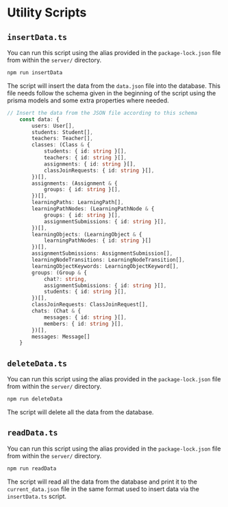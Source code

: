 # Utility Scripts

## `insertData.ts`
You can run this script using the alias provided in the `package-lock.json` file from within the `server/` directory. 

```bash	
npm run insertData
```

The script will insert the data from the `data.json` file into the database. This file needs follow the schema given in the beginning of the script using the prisma models and some extra properties where needed.

```typescript	
// Insert the data from the JSON file according to this schema
    const data: {
        users: User[],
        students: Student[],
        teachers: Teacher[],
        classes: (Class & {
            students: { id: string }[],
            teachers: { id: string }[],
            assignments: { id: string }[],
            classJoinRequests: { id: string }[],
        })[],
        assignments: (Assignment & {
            groups: { id: string }[],
        })[],
        learningPaths: LearningPath[],
        learningPathNodes: (LearningPathNode & {
            groups: { id: string }[],
            assignmentSubmissions: { id: string }[],
        })[],
        learningObjects: (LearningObject & {
            learningPathNodes: { id: string }[]
        })[],
        assignmentSubmissions: AssignmentSubmission[],
        learningNodeTransitions: LearningNodeTransition[],
        learningObjectKeywords: LearningObjectKeyword[],
        groups: (Group & {
            chat?: string,
            assignmentSubmissions: { id: string }[],
            students: { id: string }[],
        })[],
        classJoinRequests: ClassJoinRequest[],
        chats: (Chat & {
            messages: { id: string }[],
            members: { id: string }[],
        })[],
        messages: Message[]
    }
```

## `deleteData.ts`

You can run this script using the alias provided in the `package-lock.json` file from within the `server/` directory. 

```bash
npm run deleteData
```

The script will delete all the data from the database.

## `readData.ts`

You can run this script using the alias provided in the `package-lock.json` file from within the `server/` directory. 

```bash
npm run readData
```

The script will read all the data from the database and print it to the `current_data.json` file in the same format used to insert data via the `insertData.ts` script.